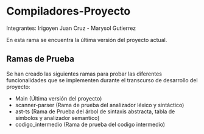 # Compiladores-Proyecto

Integrantes: Irigoyen Juan Cruz - Marysol Gutierrez

En esta rama se encuentra la última versión del proyecto actual.

## Ramas de Prueba

Se han creado las siguientes ramas para probar las diferentes funcionalidades que se implementen durante el transcurso de desarrollo del proyecto:

- Main (Última versión del proyecto)
- scanner-parser (Rama de prueba del analizador léxico y sintáctico)
- ast-ts (Rama de Prueba del árbol de sintaxis abstracta, tabla de símbolos y analizador semantico)
- codigo_intermedio (Rama de prueba del codigo intermedio)
